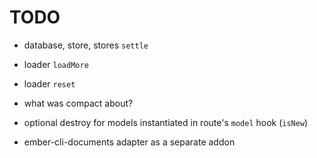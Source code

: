 # TODO

* database, store, stores `settle`
* loader `loadMore`
* loader `reset`

* what was compact about?
* optional destroy for models instantiated in route's `model` hook (`isNew`)
* ember-cli-documents adapter as a separate addon
